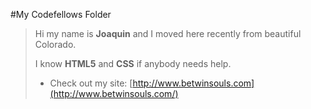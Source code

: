 #My Codefellows Folder 
>
>Hi my name is **Joaquin** and I moved here recently from beautiful Colorado.
>
>I know **HTML5** and **CSS** if anybody needs help.
>
>* Check out my site: [http://www.betwinsouls.com](http://www.betwinsouls.com/) 

